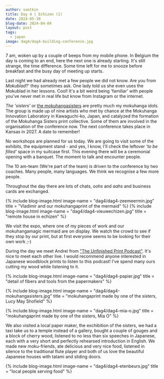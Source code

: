 ```yaml
---
author: soetkin
title: Day 4 | Echizen (1)
date: 2024-05-30
blog-date: 2024-04-04
layout: post
tags:
  - japan
image: dag4/dag4-building-conference.jpg
---
```


7 am, woken up by a couple of beeps from my mobile phone. In Belgium the day is coming to an end, here the next one is already starting. It's still strange, the time difference. Some time left for me to snooze before breakfast and the busy day of meeting up starts.

Last night we had already met a few people we did not know. Are you from *Mokublad*?' they sometimes ask. One lady told us she even uses the Mokublad in her lessons. Cool!
It's a bit weird being 'familiar' with people you've never met in real life but know from Instagram or the internet. 

*The 'sisters'* or [the mokuhangasisters](https://mokuhangasisters.com/work) are pretty much my mokuhanga idols. The group is made up of nine artists who met by chance at the Mokuhanga Innovation Laboratory in Kawaguchi-ko, Japan, and  catalyzed the formation of the Mokuhanga Sisters print collective. Some of them are  involved in the organisation of the conference now. 
The next conference takes place in Kansas in 2027. A date to remember!

No workshops are planned for us today. We are going to visit some of the exhibits, the equipment stand - and yes, I know, I'll check the leftover *'to be filled'* space in my suitcase first. 
This evening there will be a ceremonial opening with a banquet. The moment to talk and encounter people.

The 10 am-team (We're part of the team) is driven to the conference by two coaches. Many people, many languages. We think we recognise a few more people.

Throughout the day there are lots of chats, *oohs* and *aahs* and business cards are exchanged.

{% include blog-image.html image-name = "dag4/dag4-zeemeermin.jpg"  title = "Vladimir and our mokuhangaprint of the mermaid" %}
{% include blog-image.html image-name = "dag4/dag4-vieuwechizen.jpg"  title = "remote house in echizen" %}


We visit the expo, where one of my pieces of work and our mokuhangamagic mermaid are on display. We watch the crowd to see if they stop by our print, but at first everyone seems to be looking for their own work ;-)

During the day we meet Andrei from ["The Unfinished Print Podcast"](https://theunfinishedprint.libsyn.com). It's nice to meet each other live. I would recommend anyone interested in Japanese woodblock prints to listen to this podcast! I've spend many ours cutting my wood while listening to it.  

{% include blog-image.html image-name = "dag4/dag4-papier.jpg"  title = "detail of fibers and tools from the papermakers" %}

{% include blog-image.html image-name = "dag4/dag4-mokuhangasisters.jpg"  title = "mokuhangaprint made by one of the sisters, Lucy May Shofield" %}

{% include blog-image.html image-name = "dag4/dag4-mia-o.jpg"  title = "mokuhangaprint made by one of the sisters, Mia O" %}


We also visited a local paper maker, the exchibition of the sisters, we had a taxi take us to a temple instead of a gallery, bought a couple of gouges and a block of cherry wood, listened to no less than six speeches in Japanese, each with a very short and perfectly rehearsed introduction in English. We made new moku-friends, ate delicious and very nice food, listened in silence to the traditional flute player and both of us love the beautiful Japanese houses with tatami and sliding doors. 

{% include blog-image.html image-name = "dag4/dag4-etenbeurs.jpg"  title = "local people serving food" %}

